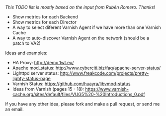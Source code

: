_This TODO list is mostly based on the input from Rubén Romero. Thanks!_

* Show metrics for each Backend
* Show metrics for each Director
* A way to select diferent Varnish Agent if we have more than one Varnish Cache
* A way to auto-discover Varnish Agent on the network (should be a patch to VA2)

Ideas and examples:
* HA Proxy: http://demo.1wt.eu/
* Apache mod_status: http://www.cyberciti.biz/faq/apache-server-status/
* Lighttpd server status: http://www.freakcode.com/projects/pretty-lighty-status-page
* Varnish Status: https://github.com/huayra/libvmod-status
* Ideas from Varnish (pages 15 - 18): https://www.varnish-cache.org/sites/default/files/VUG5%20-%20Introductions_0.pdf

If you have any other idea, please fork and make a pull request, or send me an email.
